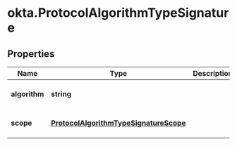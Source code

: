 # okta.ProtocolAlgorithmTypeSignature

## Properties

Name | Type | Description | Notes
------------ | ------------- | ------------- | -------------
**algorithm** | **string** |  | [optional] [default to undefined]
**scope** | [**ProtocolAlgorithmTypeSignatureScope**](ProtocolAlgorithmTypeSignatureScope.md) |  | [optional] [default to undefined]

